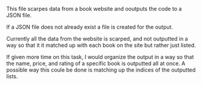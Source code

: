 This file scarpes data from a book website and ooutputs the code to a JSON file.

If a JSON file does not already exist a file is created for the output.

Currently all the data from the website is scarped, and not outputted in a way so that it it matched up with each book on the site but rather just listed.

If given more time on this task, I would organize the output in a way so that the name, price, and rating of a specific book is outputted all at once.  A possible way this coule be done is matching up the indices of the outputted lists.

